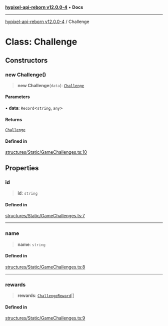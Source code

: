 [**hypixel-api-reborn v12.0.0-4**](../README.md) • **Docs**

***

[hypixel-api-reborn v12.0.0-4](../globals.md) / Challenge

# Class: Challenge

## Constructors

### new Challenge()

> **new Challenge**(`data`): [`Challenge`](Challenge.md)

#### Parameters

• **data**: `Record`\<`string`, `any`\>

#### Returns

[`Challenge`](Challenge.md)

#### Defined in

[structures/Static/GameChallenges.ts:10](https://github.com/Kathund/REBORN-docs-TEST/blob/1c14a4fa83649d1c26475bdd62d394bf5095b016/src/structures/Static/GameChallenges.ts#L10)

## Properties

### id

> **id**: `string`

#### Defined in

[structures/Static/GameChallenges.ts:7](https://github.com/Kathund/REBORN-docs-TEST/blob/1c14a4fa83649d1c26475bdd62d394bf5095b016/src/structures/Static/GameChallenges.ts#L7)

***

### name

> **name**: `string`

#### Defined in

[structures/Static/GameChallenges.ts:8](https://github.com/Kathund/REBORN-docs-TEST/blob/1c14a4fa83649d1c26475bdd62d394bf5095b016/src/structures/Static/GameChallenges.ts#L8)

***

### rewards

> **rewards**: [`ChallengeReward`](../interfaces/ChallengeReward.md)[]

#### Defined in

[structures/Static/GameChallenges.ts:9](https://github.com/Kathund/REBORN-docs-TEST/blob/1c14a4fa83649d1c26475bdd62d394bf5095b016/src/structures/Static/GameChallenges.ts#L9)

